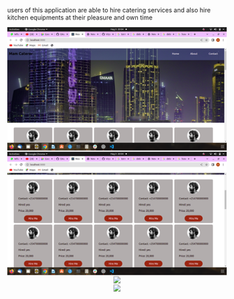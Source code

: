users of this application are able to hire catering services and also hire kitchen equipments at their pleasure and own time
<div align="center">
    <img src="/public/images/Screenshot from 2022-08-03 20-04-13.png" width="600px"</img> 
</div>
<div align="center">
    <img src="/public/images/Screenshot from 2022-08-03 20-04-21.png" width="600px"</img> 
</div><div align="center">
    <img src="/screenshots/screen1.jpg" width="400px"</img> 
</div><div align="center">
    <img src="/screenshots/screen1.jpg" width="400px"</img> 
</div>